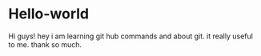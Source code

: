 # Hello-world
Hi guys!
     hey i am learning git hub commands and about git. it really useful to me. thank  so much.
